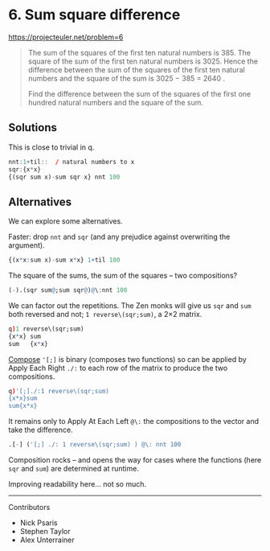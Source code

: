 # 6. Sum square difference

https://projecteuler.net/problem=6

> The sum of the squares of the first ten natural numbers is 385.
> The square of the sum of the first ten natural numbers is 3025.
> Hence the difference between the sum of the squares of the first ten natural numbers and the square of the sum is 
>	3025 − 385 = 2640 .
>
> Find the difference between the sum of the squares of the first one hundred natural numbers and the square of the sum.


## Solutions

This is close to trivial in q.

```q
nnt:1+til::  / natural numbers to x
sqr:{x*x}
{(sqr sum x)-sum sqr x} nnt 100
```

## Alternatives

We can explore some alternatives. 

Faster: drop `nnt` and `sqr` (and any prejudice against overwriting the argument).

```q
{(x*x:sum x)-sum x*x} 1+til 100
```

The square of the sums, the sum of the squares – two compositions?

```q
(-).(sqr sum@;sum sqr@)@\:nnt 100
```

We can factor out the repetitions. 
The Zen monks will give us `sqr` and `sum` both reversed and not; `1 reverse\(sqr;sum)`, a 2×2 matrix.

```q
q)1 reverse\(sqr;sum)
{x*x} sum
sum   {x*x}
```

[Compose](https://code.kx.com/q/ref/compose) `'[;]` is binary (composes two functions) so can be applied by Apply Each Right `./:` to each row of the matrix to produce the two compositions.

```q
q)'[;]./:1 reverse\(sqr;sum)
{x*x}sum
sum{x*x}
```

It remains only to Apply At Each Left `@\:` the compositions to the vector and take the difference.

```q
.[-] ('[;] ./: 1 reverse\(sqr;sum) ) @\: nnt 100
```

Composition rocks – and opens the way for cases where the functions (here `sqr` and `sum`) are determined at runtime. 

Improving readability here… not so much.

---

Contributors

* Nick Psaris
* Stephen Taylor
* Alex Unterrainer